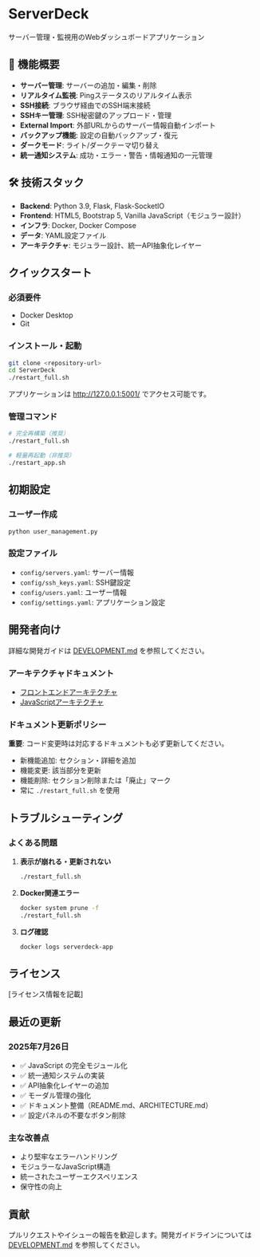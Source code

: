 # ServerDeck

サーバー管理・監視用のWebダッシュボードアプリケーション

## 🚀 機能概要

- **サーバー管理**: サーバーの追加・編集・削除
- **リアルタイム監視**: Pingステータスのリアルタイム表示
- **SSH接続**: ブラウザ経由でのSSH端末接続
- **SSHキー管理**: SSH秘密鍵のアップロード・管理
- **External Import**: 外部URLからのサーバー情報自動インポート
- **バックアップ機能**: 設定の自動バックアップ・復元
- **ダークモード**: ライト/ダークテーマ切り替え
- **統一通知システム**: 成功・エラー・警告・情報通知の一元管理

## 🛠 技術スタック

- **Backend**: Python 3.9, Flask, Flask-SocketIO
- **Frontend**: HTML5, Bootstrap 5, Vanilla JavaScript（モジュラー設計）
- **インフラ**: Docker, Docker Compose
- **データ**: YAML設定ファイル
- **アーキテクチャ**: モジュラー設計、統一API抽象化レイヤー

## クイックスタート

### 必須要件
- Docker Desktop
- Git

### インストール・起動
```bash
git clone <repository-url>
cd ServerDeck
./restart_full.sh
```

アプリケーションは http://127.0.0.1:5001/ でアクセス可能です。

### 管理コマンド
```bash
# 完全再構築（推奨）
./restart_full.sh

# 軽量再起動（非推奨）
./restart_app.sh
```

## 初期設定

### ユーザー作成
```bash
python user_management.py
```

### 設定ファイル
- `config/servers.yaml`: サーバー情報
- `config/ssh_keys.yaml`: SSH鍵設定
- `config/users.yaml`: ユーザー情報
- `config/settings.yaml`: アプリケーション設定

## 開発者向け

詳細な開発ガイドは [DEVELOPMENT.md](DEVELOPMENT.md) を参照してください。

### アーキテクチャドキュメント
- [フロントエンドアーキテクチャ](FRONTEND_ARCHITECTURE.md)
- [JavaScriptアーキテクチャ](JAVASCRIPT_ARCHITECTURE.md)

### ドキュメント更新ポリシー
**重要**: コード変更時は対応するドキュメントも必ず更新してください。
- 新機能追加: セクション・詳細を追加
- 機能変更: 該当部分を更新
- 機能削除: セクション削除または「廃止」マーク
- 常に `./restart_full.sh` を使用

## トラブルシューティング

### よくある問題
1. **表示が崩れる・更新されない**
   ```bash
   ./restart_full.sh
   ```

2. **Docker関連エラー**
   ```bash
   docker system prune -f
   ./restart_full.sh
   ```

3. **ログ確認**
   ```bash
   docker logs serverdeck-app
   ```

## ライセンス

[ライセンス情報を記載]

## 最近の更新

### 2025年7月26日
- ✅ JavaScript の完全モジュール化
- ✅ 統一通知システムの実装
- ✅ API抽象化レイヤーの追加
- ✅ モーダル管理の強化
- ✅ ドキュメント整備（README.md、ARCHITECTURE.md）
- ✅ 設定パネルの不要なボタン削除

### 主な改善点
- より堅牢なエラーハンドリング
- モジュラーなJavaScript構造
- 統一されたユーザーエクスペリエンス
- 保守性の向上

## 貢献

プルリクエストやイシューの報告を歓迎します。開発ガイドラインについては [DEVELOPMENT.md](DEVELOPMENT.md) を参照してください。
